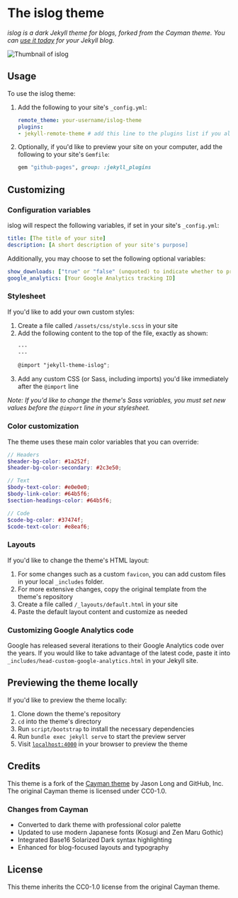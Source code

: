 # The islog theme

*islog is a dark Jekyll theme for blogs, forked from the Cayman theme. You can [use it today](#usage) for your Jekyll blog.*

![Thumbnail of islog](thumbnail.png)

## Usage

To use the islog theme:

1. Add the following to your site's `_config.yml`:

    ```yml
    remote_theme: your-username/islog-theme
    plugins:
    - jekyll-remote-theme # add this line to the plugins list if you already have one
    ```

2. Optionally, if you'd like to preview your site on your computer, add the following to your site's `Gemfile`:

    ```ruby
    gem "github-pages", group: :jekyll_plugins
    ```

## Customizing

### Configuration variables

islog will respect the following variables, if set in your site's `_config.yml`:

```yml
title: [The title of your site]
description: [A short description of your site's purpose]
```

Additionally, you may choose to set the following optional variables:

```yml
show_downloads: ["true" or "false" (unquoted) to indicate whether to provide a download URL]
google_analytics: [Your Google Analytics tracking ID]
```

### Stylesheet

If you'd like to add your own custom styles:

1. Create a file called `/assets/css/style.scss` in your site
2. Add the following content to the top of the file, exactly as shown:
    ```scss
    ---
    ---

    @import "jekyll-theme-islog";
    ```
3. Add any custom CSS (or Sass, including imports) you'd like immediately after the `@import` line

*Note: If you'd like to change the theme's Sass variables, you must set new values before the `@import` line in your stylesheet.*

### Color customization

The theme uses these main color variables that you can override:

```scss
// Headers
$header-bg-color: #1a252f;
$header-bg-color-secondary: #2c3e50;

// Text
$body-text-color: #e0e0e0;
$body-link-color: #64b5f6;
$section-headings-color: #64b5f6;

// Code
$code-bg-color: #37474f;
$code-text-color: #e8eaf6;
```

### Layouts

If you'd like to change the theme's HTML layout:

1. For some changes such as a custom `favicon`, you can add custom files in your local `_includes` folder.
2. For more extensive changes, copy the original template from the theme's repository
3. Create a file called `/_layouts/default.html` in your site
4. Paste the default layout content and customize as needed

### Customizing Google Analytics code

Google has released several iterations to their Google Analytics code over the years. If you would like to take advantage of the latest code, paste it into `_includes/head-custom-google-analytics.html` in your Jekyll site.

## Previewing the theme locally

If you'd like to preview the theme locally:

1. Clone down the theme's repository
2. `cd` into the theme's directory
3. Run `script/bootstrap` to install the necessary dependencies
4. Run `bundle exec jekyll serve` to start the preview server
5. Visit [`localhost:4000`](http://localhost:4000) in your browser to preview the theme

## Credits

This theme is a fork of the [Cayman theme](https://github.com/pages-themes/cayman) by Jason Long and GitHub, Inc. The original Cayman theme is licensed under CC0-1.0.

### Changes from Cayman
- Converted to dark theme with professional color palette
- Updated to use modern Japanese fonts (Kosugi and Zen Maru Gothic)
- Integrated Base16 Solarized Dark syntax highlighting
- Enhanced for blog-focused layouts and typography

## License

This theme inherits the CC0-1.0 license from the original Cayman theme.